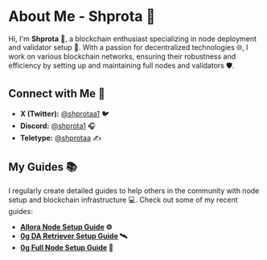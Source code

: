 # About Me - Shprota 🚀

Hi, I'm **Shprota** 🎯, a blockchain enthusiast specializing in node deployment and validator setup 🔧. With a passion for decentralized technologies 🌐, I work on various blockchain networks, ensuring their robustness and efficiency by setting up and maintaining full nodes and validators 🛡️.

## Connect with Me 🤝

- **X (Twitter):** [@shprotaa1](https://x.com/shprotaa1) 🐦
- **Discord:** [@shprota1](https://discord.com/users/933934301089779713) 🎧
- **Teletype:** [@shprotaa](https://teletype.in/@shprotaa) ✍️

## My Guides 📚

I regularly create detailed guides to help others in the community with node setup and blockchain infrastructure 💻. Check out some of my recent guides:

- **[Allora Node Setup Guide](https://teletype.in/@shprotaa/ruUM7q2GkAd) ⚙️**
- **[0g DA Retriever Setup Guide](https://teletype.in/@shprotaa/kJaXgKvfave) 🛰️**
- **[0g Full Node Setup Guide](https://teletype.in/@shprotaa/Lm8wg5NNq9z) 🔗**
